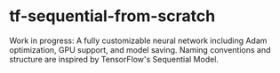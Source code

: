 # tf-sequential-from-scratch
Work in progress: A fully customizable neural network including Adam optimization, GPU support, and model saving. Naming conventions and structure are inspired by TensorFlow's Sequential Model.
